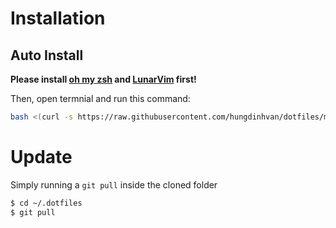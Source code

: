 # Installation

## Auto Install
**Please install [oh my zsh](https://github.com/ohmyzsh/ohmyzsh) and [LunarVim](https://github.com/LunarVim/LunarVim) first!**


Then, open termnial and run this command:
```sh
bash <(curl -s https://raw.githubusercontent.com/hungdinhvan/dotfiles/master/install.sh)
```

# Update
Simply running a `git pull` inside the cloned folder

```sh
$ cd ~/.dotfiles
$ git pull
```

